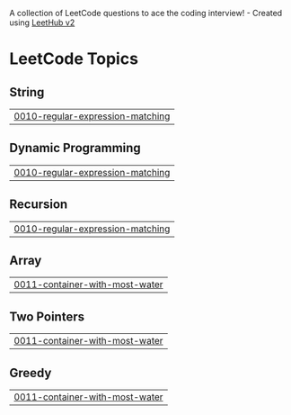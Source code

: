 A collection of LeetCode questions to ace the coding interview! - Created using [LeetHub v2](https://github.com/arunbhardwaj/LeetHub-2.0)
<!---LeetCode Topics Start-->
# LeetCode Topics
## String
|  |
| ------- |
| [0010-regular-expression-matching](https://github.com/minhuiiy/leetcode-solutions/tree/master/0010-regular-expression-matching) |
## Dynamic Programming
|  |
| ------- |
| [0010-regular-expression-matching](https://github.com/minhuiiy/leetcode-solutions/tree/master/0010-regular-expression-matching) |
## Recursion
|  |
| ------- |
| [0010-regular-expression-matching](https://github.com/minhuiiy/leetcode-solutions/tree/master/0010-regular-expression-matching) |
## Array
|  |
| ------- |
| [0011-container-with-most-water](https://github.com/minhuiiy/leetcode-solutions/tree/master/0011-container-with-most-water) |
## Two Pointers
|  |
| ------- |
| [0011-container-with-most-water](https://github.com/minhuiiy/leetcode-solutions/tree/master/0011-container-with-most-water) |
## Greedy
|  |
| ------- |
| [0011-container-with-most-water](https://github.com/minhuiiy/leetcode-solutions/tree/master/0011-container-with-most-water) |
<!---LeetCode Topics End-->
